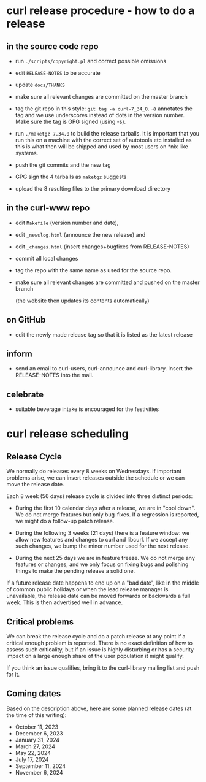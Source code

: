 curl release procedure - how to do a release
============================================

in the source code repo
-----------------------

- run `./scripts/copyright.pl` and correct possible omissions

- edit `RELEASE-NOTES` to be accurate

- update `docs/THANKS`

- make sure all relevant changes are committed on the master branch

- tag the git repo in this style: `git tag -a curl-7_34_0`. -a annotates the
  tag and we use underscores instead of dots in the version number. Make sure
  the tag is GPG signed (using -s).

- run `./maketgz 7.34.0` to build the release tarballs. It is important that
  you run this on a machine with the correct set of autotools etc installed
  as this is what then will be shipped and used by most users on \*nix like
  systems.

- push the git commits and the new tag

- GPG sign the 4 tarballs as `maketgz` suggests

- upload the 8 resulting files to the primary download directory

in the curl-www repo
--------------------

- edit `Makefile` (version number and date),

- edit `_newslog.html` (announce the new release) and

- edit `_changes.html` (insert changes+bugfixes from RELEASE-NOTES)

- commit all local changes

- tag the repo with the same name as used for the source repo.

- make sure all relevant changes are committed and pushed on the master branch

  (the website then updates its contents automatically)

on GitHub
---------

- edit the newly made release tag so that it is listed as the latest release

inform
------

- send an email to curl-users, curl-announce and curl-library. Insert the
  RELEASE-NOTES into the mail.

celebrate
---------

- suitable beverage intake is encouraged for the festivities

curl release scheduling
=======================

Release Cycle
-------------

We normally do releases every 8 weeks on Wednesdays. If important problems
arise, we can insert releases outside the schedule or we can move the release
date.

Each 8 week (56 days) release cycle is divided into three distinct periods:

- During the first 10 calendar days after a release, we are in "cool down". We
  do not merge features but only bug-fixes. If a regression is reported, we
  might do a follow-up patch release.

- During the following 3 weeks (21 days) there is a feature window: we allow
  new features and changes to curl and libcurl. If we accept any such changes,
  we bump the minor number used for the next release.

- During the next 25 days we are in feature freeze. We do not merge any
  features or changes, and we only focus on fixing bugs and polishing things
  to make the pending release a solid one.

If a future release date happens to end up on a "bad date", like in the middle
of common public holidays or when the lead release manager is unavailable, the
release date can be moved forwards or backwards a full week. This is then
advertised well in advance.

Critical problems
-----------------

We can break the release cycle and do a patch release at any point if a
critical enough problem is reported. There is no exact definition of how to
assess such criticality, but if an issue is highly disturbing or has a
security impact on a large enough share of the user population it might
qualify.

If you think an issue qualifies, bring it to the curl-library mailing list and
push for it.

Coming dates
------------

Based on the description above, here are some planned release dates (at the
time of this writing):

- October 11, 2023
- December 6, 2023
- January 31, 2024
- March 27, 2024
- May 22, 2024
- July 17, 2024
- September 11, 2024
- November 6, 2024
